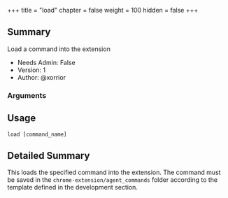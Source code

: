 +++
title = "load"
chapter = false
weight = 100
hidden = false
+++

## Summary

Load a command into the extension 
- Needs Admin: False  
- Version: 1  
- Author: @xorrior  

### Arguments

## Usage

```
load [command_name]
```


## Detailed Summary

This loads the specified command into the extension. The command must be saved in the `chrome-extension/agent_commands` folder according to the template defined in the development section.